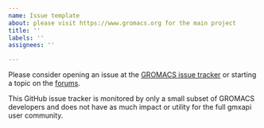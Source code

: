 ```yaml
---
name: Issue template
about: please visit https://www.gromacs.org for the main project 
title: ''
labels: ''
assignees: ''

---
```


Please consider opening an issue at the [GROMACS issue tracker](https://gitlab.com/gromacs/gromacs/-/issues?label_name%5B%5D=gmxapi) or starting a topic on the [forums](https://gromacs.bioexcel.eu/tag/gmxapi).

This GitHub issue tracker is monitored by only a small subset of GROMACS developers and does not have as much impact or utility for the full gmxapi user community.
